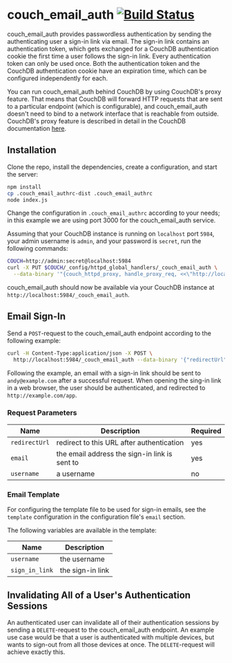 # couch_email_auth [![Build Status](https://travis-ci.org/KlausTrainer/couch_email_auth.svg?branch=master)](https://travis-ci.org/KlausTrainer/couch_email_auth)

couch_email_auth provides passwordless authentication by sending the authenticating user a sign-in link via email. The sign-in link contains an authentication token, which gets exchanged for a CouchDB authentication cookie the first time a user follows the sign-in link. Every authentication token can only be used once. Both the authentication token and the CouchDB authentication cookie have an expiration time, which can be configured independently for each.

You can run couch_email_auth behind CouchDB by using CouchDB's proxy feature. That means that CouchDB will forward HTTP requests that are sent to a particular endpoint (which is configurable), and couch_email_auth doesn't need to bind to a network interface that is reachable from outside. CouchDB's proxy feature is described in detail in the CouchDB documentation [here](http://docs.couchdb.org/en/latest/config/proxying.html).


## Installation

Clone the repo, install the dependencies, create a configuration, and start the server:

```sh
npm install
cp .couch_email_authrc-dist .couch_email_authrc
node index.js
```

Change the configuration in `.couch_email_authrc` according to your needs; in this example we are using port 3000 for the couch_email_auth service.

Assuming that your CouchDB instance is running on `localhost` port `5984`, your admin username is `admin`, and your password is `secret`, run the following commands:

```sh
COUCH=http://admin:secret@localhost:5984
curl -X PUT $COUCH/_config/httpd_global_handlers/_couch_email_auth \
  --data-binary '"{couch_httpd_proxy, handle_proxy_req, <<\"http://localhost:3000\">>}"'
```

couch_email_auth should now be available via your CouchDB instance at `http://localhost:5984/_couch_email_auth`.


## Email Sign-In

Send a `POST`-request to the couch_email_auth endpoint according to the following example:

```sh
curl -H Content-Type:application/json -X POST \
  http://localhost:5984/_couch_email_auth --data-binary '{"redirectUrl": "http://example.com/app", "email": "andy@example.com", "username": "Andy"}'
```

Following the example, an email with a sign-in link should be sent to `andy@example.com` after a successful request. When opening the sing-in link in a web browser, the user should be authenticated, and redirected to `http://example.com/app`.

### Request Parameters

| Name          | Description                                   | Required |
| ------------- | --------------------------------------------- | -------- |
| `redirectUrl` | redirect to this URL after authentication     | yes      |
| `email`       | the email address the sign-in link is sent to | yes      |
| `username`    | a username                                    | no       |

### Email Template

For configuring the template file to be used for sign-in emails, see the `template` configuration in the configuration file's `email` section.

The following variables are available in the template:

| Name           | Description      |
| -------------- | ---------------- |
| `username`     | the username     |
| `sign_in_link` | the sign-in link |

## Invalidating All of a User's Authentication Sessions

An authenticated user can invalidate all of their authentication sessions by sending a `DELETE`-request to the couch_email_auth endpoint. An example use case would be that a user is authenticated with multiple devices, but wants to sign-out from all those devices at once. The `DELETE`-request will achieve exactly this.
